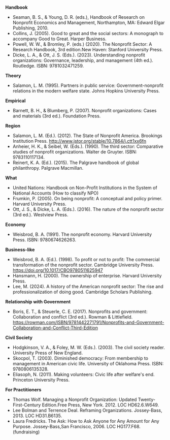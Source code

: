 **Handbook**
- Seaman, B. S., & Young, D. R. (eds.), Handbook of Research on Nonprofit Economics and Management, Northampton, MA: Edward Elgar Publishing, 2010. 
- Collins, J. (2005). Good to great and the social sectors: A monograph to accompany Good to Great. Harper Business.
- Powell, W. W., & Bromley, P. (eds.) (2020). The Nonprofit Sector: A Research Handbook, 3rd edition.New Haven: Stanford University Press.
- Dicke, L. A., & Ott, J. S. (Eds.). (2023). Understanding nonprofit organizations: Governance, leadership, and management (4th ed.). Routledge. ISBN: 9781032471259.

**Theory** 
- Salamon, L. M. (1995). Partners in public service: Government-nonprofit relations in the modern welfare state. Johns Hopkins University Press.

**Empirical**
- Barnett, B. H., & Blumberg, P. (2007). Nonprofit organizations: Cases and materials (3rd ed.). Foundation Press. 

**Region**
- Salamon, L. M. (Ed.). (2012). The State of Nonprofit America. Brookings Institution Press. http://www.jstor.org/stable/10.7864/j.ctt1xx6fn
- Anheier, H. K., & Seibel, W. (Eds.). (1990). The third sector: Comparative studies of nonprofit organizations. Walter de Gruyter. ISBN: 9783110117134.
- Reinert, K. A. (Ed.). (2015). The Palgrave handbook of global philanthropy. Palgrave Macmillan.

**What**
- United Nations: Handbook on Non-Profit Institutions in the System of National Accounts (How to classify NPO)
- Frumkin, P. (2005). On being nonprofit: A conceptual and policy primer. Harvard University Press.
- Ott, J. S., & Dicke, L. A. (Eds.). (2016). The nature of the nonprofit sector (3rd ed.). Westview Press.
  
**Economy**
- Weisbrod, B. A. (1991). The nonprofit economy. Harvard University Press. ISBN: 9780674626263.

**Business-like**
- Weisbrod, B. A. (Ed.). (1998). To profit or not to profit: The commercial transformation of the nonprofit sector. Cambridge University Press. https://doi.org/10.1017/CBO9780511625947
- Hansmann, H. (2000). The ownership of enterprise. Harvard University Press.
- Lee, M. (2024). A history of the American nonprofit sector: The rise and professionalization of doing good. Cambridge Scholars Publishing.

**Relationship with Government**
- Boris, E. T., & Steuerle, C. E. (2017). Nonprofits and government: Collaboration and conflict (3rd ed.). Rowman & Littlefield. https://rowman.com/ISBN/9781442271791/Nonprofits-and-Government-Collaboration-and-Conflict-Third-Edition
  
**Civil Society**
- Hodgkinson, V. A., & Foley, M. W. (Eds.). (2003). The civil society reader. University Press of New England.
- Skocpol, T. (2003). Diminished democracy: From membership to management in American civic life. University of Oklahoma Press. ISBN: 9780806135328.
- Eliasoph, N. (2011). Making volunteers: Civic life after welfare's end. Princeton University Press.

**For Practitioners**
- Thomas Wolf. Managing a Nonprofit Organization: Updated Twenty-First-Century Edition.Free Press, New York. 2012. LOC HD62.6.W649.
- Lee Bolman and Terrence Deal. Reframing Organizations. Jossey-Bass, 2013. LOC HD31.B6135.
- Laura Fredricks. The Ask: How to Ask Anyone for Any Amount for Any Purpose. Jossey-Bass,San Francisco, 2006. LOC HG177.F68. (fundraising)
